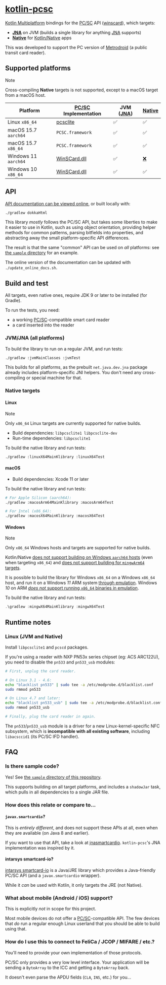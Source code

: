 # [kotlin-pcsc][]

[Kotlin Multiplatform][multi] bindings for the [PC/SC][] API ([winscard][]),
which targets:

* **[JNA][]** on JVM (builds a single library for anything [JNA][] supports)
* **[Native][]** for [Kotlin/Native][native] apps

This was developed to support the PC version of [Metrodroid][] (a public transit
card reader).

## Supported platforms

> [!NOTE]
> Cross-compiling **Native** targets is not supported, except to a macOS target
> from a macOS host.

Platform             | [PC/SC][] Implementation | JVM ([JNA][]) | [Native][]
-------------------- | ------------------------ | ------------- | ----------
Linux `x86_64`       | [pcsclite][]             | ✅            | ✅
macOS 15.7 `aarch64` | `PCSC.framework`         | ✅            | ✅
macOS 15.7 `x86_64`  | `PCSC.framework`         | ✅            | ✅
Windows 11 `aarch64` | [WinSCard.dll][winscard] | ✅            | [❌](#windows)
Windows 10 `x86_64`  | [WinSCard.dll][winscard] | ✅            | ✅

## API

[API documentation can be viewed online][api-docs], or built locally with:

```sh
./gradlew dokkaHtml
```

This library _mostly_ follows the PC/SC API, but takes some liberties to make it
easier to use in Kotlin, such as using object orientation, providing helper
methods for common patterns, parsing bitfields into properties, and abstracting
away the small platform-specific API differences.

The result is that the same "common" API can be used on _all_ platforms: see
[the `sample` directory](./sample/) for an example.

The online version of the documentation can be updated with `./update_online_docs.sh`.

## Build and test

All targets, even native ones, require JDK 9 or later to be installed (for Gradle).

To run the tests, you need:

* a working [PC/SC][]-compatible smart card reader
* a card inserted into the reader

### JVM/JNA (all platforms)

To build the library to run on a regular JVM, and run tests:

```sh
./gradlew :jvmMainClasses :jvmTest
```

This builds for all platforms, as the prebuilt `net.java.dev.jna` package already includes
platform-specific JNI helpers. You don't need any cross-compiling or special machine for that.

### Native targets

#### Linux

> [!NOTE]
> Only `x86_64` Linux targets are currently supported for native builds.

* Build dependencies: `libpcsclite1 libpcsclite-dev`
* Run-time dependencies: `libpcsclite1`

To build the native library and run tests:

```sh
./gradlew :linuxX64MainKlibrary :linuxX64Test
```

#### macOS

* Build dependencies: Xcode 11 or later

To build the native library and run tests:

```sh
# For Apple Silicon (aarch64):
./gradlew :macosArm64MainKlibrary :macosArm64Test

# For Intel (x86_64):
./gradlew :macosX64MainKlibrary :macosX64Test
```

#### Windows

> [!NOTE]
> Only `x86_64` Windows hosts and targets are supported for native builds.
>
> Kotlin/Native
> [does not support building on Windows `aarch64` hosts][kotlin-win-aarch64-host]
> (even when targeting `x86_64`) and
> [does not support building for `mingwArm64` targets][kotlin-win-aarch64-target].
>
> It is possible to build the library for Windows `x86_64` on a Windows `x86_64`
> host, and run it on a Windows _11_ ARM system [through emulation][win-emu].
> Windows _10_ on ARM
> [_does not_ support running `x86_64` binaries in emulation][win-emu].

To build the native library and run tests:

```powershell
.\gradlew :mingwX64MainKlibrary :mingwX64Test
```

[kotlin-win-aarch64-host]: https://youtrack.jetbrains.com/issue/KT-48420/
[kotlin-win-aarch64-target]: https://youtrack.jetbrains.com/issue/KT-68504/
[win-emu]: https://learn.microsoft.com/en-us/windows/arm/apps-on-arm-x86-emulation

## Runtime notes

### Linux (JVM and Native)

Install `libpcsclite1` and `pcscd` packages.

If you're using a reader with NXP PN53x series chipset (eg: ACS ARC122U), you
need to disable the `pn533` and `pn533_usb` modules:

```sh
# First, unplug the card reader.

# On Linux 3.1 - 4.6:
echo "blacklist pn533" | sudo tee -a /etc/modprobe.d/blacklist.conf
sudo rmmod pn533

# On Linux 4.7 and later:
echo "blacklist pn533_usb" | sudo tee -a /etc/modprobe.d/blacklist.conf
sudo rmmod pn533_usb

# Finally, plug the card reader in again.
```

The `pn533`/`pn533_usb` module is a driver for a new Linux-kernel-specific NFC
subsystem, which is **incompatible with all existing software**, including
`libacsccid1` (its PC/SC IFD handler).

## FAQ

### Is there sample code?

Yes!  See [the `sample` directory of this repository](./sample/).

This supports building on all target platforms, and includes a `shadowJar` task,
which pulls in all dependencies to a single JAR file.

### How does this relate or compare to...

#### `javax.smartcardio`?

This is _entirely different_, and does not support these APIs at all, even when
they are available (on Java 8 and earlier).

If you want to use that API, take a look at [jnasmartcardio][]. `kotlin-pcsc`'s
JNA implementation was inspired by it.

#### intarsys smartcard-io?

[intarsys smartcard-io][intarsys] is a Java/JRE library which provides a
Java-friendly PC/SC API (and a `javax.smartcardio` wrapper).

While it _can_ be used with Kotlin, it only targets the JRE (not Native).

### What about mobile (Android / iOS) support?

This is explicitly _not_ in scope for this project.

Most mobile devices do not offer a [PC/SC][]-compatible API. The few devices
that _do_ run a regular enough Linux userland that you should be able to build
using that.

### How do I use this to connect to FeliCa / JCOP / MIFARE / etc.?

You'll need to provide your own implementation of those protocols.

PC/SC only provides a very low level interface. Your application will be sending
a `ByteArray` to the ICC and getting a `ByteArray` back.

It doesn't even parse the APDU fields (`CLA`, `INS`, etc.) for you...

[api-docs]: https://micolous.github.io/kotlin-pcsc/index.html
[intarsys]: https://github.com/intarsys/smartcard-io
[JNA]: https://github.com/java-native-access/jna
[jnasmartcardio]: https://github.com/jnasmartcardio/jnasmartcardio
[kotlin-pcsc]: https://github.com/micolous/kotlin-pcsc
[Metrodroid]: https://github.com/metrodroid/metrodroid
[multi]: https://kotlinlang.org/docs/reference/multiplatform.html
[native]: https://kotlinlang.org/docs/reference/native-overview.html
[PC/SC]: https://www.pcscworkgroup.com/
[pcsclite]: https://pcsclite.apdu.fr/
[winscard]: https://docs.microsoft.com/en-us/windows/win32/api/winscard/
